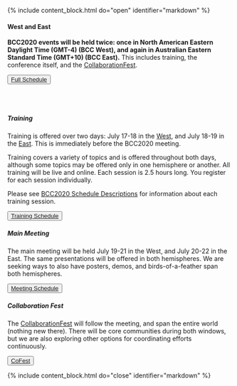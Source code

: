 <!-- Begin Schedule Section -->
<!--Important for markdown to render! Also make sure the page has a .md extension-->
{% include content_block.html do="open" identifier="markdown" %} <div markdown="1">

#### West and East

**BCC2020 events will be held twice: once in North American Eastern Daylight Time (GMT-4) (BCC West), and again in Australian Eastern Standard Time (GMT+10) (BCC East).**  This includes training, the conference itself, and the [CollaborationFest](../cofest/).

<div><button type="button" class="btn btn-info lead"><a href="https://bcc2020.sched.com/">Full Schedule</a></button></div>

<br /> <br />

##### Training

Training is offered over two days: July 17-18 in the <a href='https://bcc2020.sched.com/venue/West'>West</a>, and July 18-19 in the <a href='https://bcc2020.sched.com/venue/East'>East</a>. This is immediately before the BCC2020 meeting.

Training covers a variety of topics and is offered throughout both days, although some topics may be offered only in one hemisphere or another. All training will be live and online. Each session is 2.5 hours long. You register for each session individually.

Please see <a href='https://bcc2020.sched.com/list/descriptions/type/Training'>BCC2020 Schedule Descriptions</a> for information about each training session.

<button type="button" class="btn btn-info"><a href="https://bcc2020.sched.com/overview/type/Training">Training Schedule</a></button>


##### Main Meeting

The main meeting will be held July 19-21 in the West, and July 20-22 in the East.  The same presentations will be offered in both hemispheres. We are seeking ways to also have posters, demos, and birds-of-a-feather span both hemispheres.

<button type="button" class="btn btn-info"><a href="https://bcc2020.sched.com/overview/type/Meeting">Meeting Schedule</a></button>

##### Collaboration Fest

The [CollaborationFest](../cofest/) will follow the meeting, and span the entire world (nothing new there).  There will be core communities during both windows, but we are also exploring other options for coordinating efforts continuously.

<button type="button" class="btn btn-info"><a href="../cofest/">CoFest</a></button>
<!-- End Schedule Section -->

</div> {% include content_block.html do="close" identifier="markdown" %}
